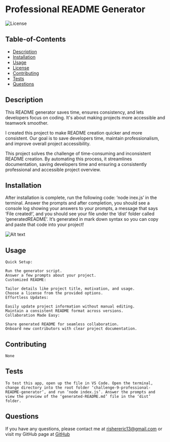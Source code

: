 
  # Professional README Generator

  ![License](https://img.shields.io/badge/License-Apache%202.0-blue.svg)

   ## Table-of-Contents

  * [Description](#description)
  * [Installation](#installation)
  * [Usage](#usage)
  * [License](#license)
  * [Contributing](#contributing)
  * [Tests](#tests)
  * [Questions](#questions)
 

  ## Description
  This README generator saves time, ensures consistency, and lets developers focus on coding. It's about making projects more accessible and teamwork smoother.

  I created this project to make README creation quicker and more consistent. Our goal is to save developers time, maintain professionalism, and improve overall project accessibility.

  This project solves the challenge of time-consuming and inconsistent README creation. By automating this process, it streamlines documentation, saving developers time and ensuring a consistently professional and accessible project overview.
 

  ## Installation
  After installation is complete, run the following code: ‘node inex.js’ in the terminal. Answer the prompts and after completion, you should see a console log showing your answers to your prompts, a message that says ‘File created!’, and you should see your file under the ‘dist’ folder called ‘generatedREADME’. It’s generated in mark down syntax so you can copy and paste that code into your project!
  
  ![Alt text](image.png)
  
  ## Usage
    Quick Setup:

    Run the generator script.
    Answer a few prompts about your project.
    Customized README:

    Tailor details like project title, motivation, and usage.
    Choose a license from the provided options.
    Effortless Updates:

    Easily update project information without manual editing.
    Maintain a consistent README format across versions.
    Collaboration Made Easy:

    Share generated README for seamless collaboration.
    Onboard new contributors with clear project documentation.

  ## Contributing
    None

  ## Tests
    To test this app, open up the file in VS Code. Open the terminal, change directory into the root folder ‘challenge-9-professional-README-generator’, and run ‘node index.js’. Answer the prompts and view the preview of the ‘generated-README.md’ file in the ‘dist’ folder.

  ## Questions
  If you have any questions, please contact me at 
  rishereric13@gmail.com
  or visit my GitHub page at
  [GitHub](https://github.com/EricRisher)

